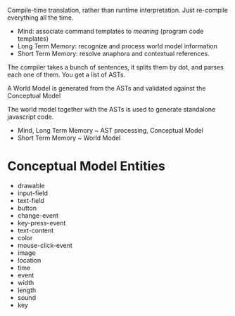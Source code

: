 Compile-time translation, rather than runtime interpretation. Just re-compile everything all the time.

* Mind: associate command templates to *meaning* (program code templates)
* Long Term Memory: recognize and process world model information
* Short Term Memory: resolve anaphora and contextual references.

The compiler takes a bunch of sentences, it splits them by dot, and parses each one of them. You get a list of ASTs.

A World Model is generated from the ASTs and validated against the Conceptual Model

The world model together with the ASTs is used to generate standalone javascript code.

* Mind, Long Term Memory ~ AST processing, Conceptual Model
* Short Term Memory ~ World Model

# Conceptual Model Entities
* drawable
* input-field
* text-field
* button
* change-event
* key-press-event
* text-content
* color
* mouse-click-event
* image
* location
* time
* event
* width
* length
* sound
* key
